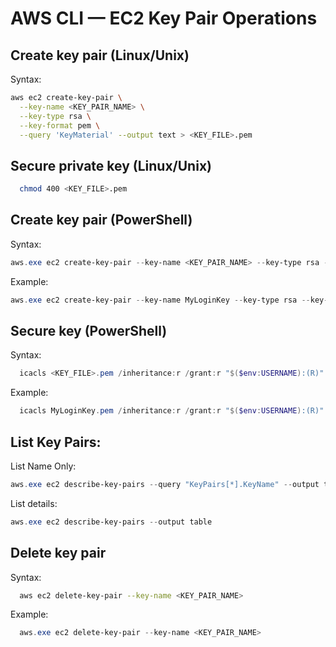 # AWS CLI — EC2 Key Pair Operations

## Create key pair (Linux/Unix)

Syntax:
```bash
aws ec2 create-key-pair \
  --key-name <KEY_PAIR_NAME> \
  --key-type rsa \
  --key-format pem \
  --query 'KeyMaterial' --output text > <KEY_FILE>.pem
```

## Secure private key (Linux/Unix)
```bash
  chmod 400 <KEY_FILE>.pem
```

## Create key pair (PowerShell)

Syntax:
```powershell
aws.exe ec2 create-key-pair --key-name <KEY_PAIR_NAME> --key-type rsa --key-format pem --query "KeyMaterial" --output text > <KEY_FILE>.pem
```

Example:
```powershell
aws.exe ec2 create-key-pair --key-name MyLoginKey --key-type rsa --key-format pem --query "KeyMaterial" --output text > MyLoginKey.pem
```

## Secure key (PowerShell)

Syntax:
```powershell
  icacls <KEY_FILE>.pem /inheritance:r /grant:r "$($env:USERNAME):(R)"
```

Example:
```powershell
  icacls MyLoginKey.pem /inheritance:r /grant:r "$($env:USERNAME):(R)"
```
## List Key Pairs:

List Name Only:
```powershell
aws.exe ec2 describe-key-pairs --query "KeyPairs[*].KeyName" --output text
```

List details:
```powershell
aws.exe ec2 describe-key-pairs --output table
```

## Delete key pair

Syntax:
```bash
  aws ec2 delete-key-pair --key-name <KEY_PAIR_NAME>
```

Example:
```powershell
  aws.exe ec2 delete-key-pair --key-name <KEY_PAIR_NAME>
```
